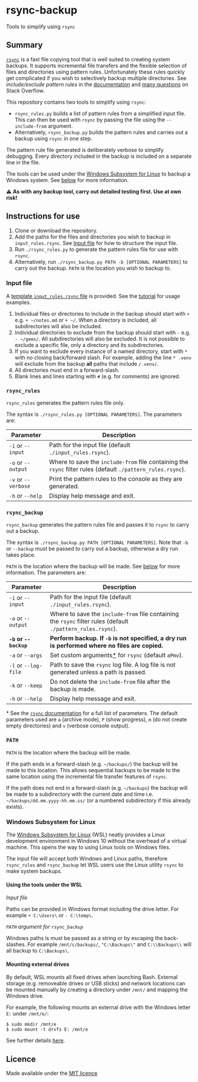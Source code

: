# rsync-backup
Tools to simplify using `rsync`

## Summary

[`rsync`](https://rsync.samba.org/) is a fast file copying tool that is well suited to creating system backups.  It supports incremental file transfers and the flexible selection of files and directories using pattern rules.  Unfortunately these rules quickly get complicated if you wish to selectively backup multiple directories.  See *include/exclude pattern rules* in the [documentation](https://download.samba.org/pub/rsync/rsync.html) and [many questions](https://api.duckduckgo.com/?q=rsync+filter+rules+site:stackoverflow.com) on Stack Overflow.

This repository contains two tools to simplify using `rsync`:

* `rsync_rules.py` builds a list of pattern rules from a simplified input file.  This can then be used with `rsync` by passing the file using the `--include-from` argument.
* Alternatively, `rsync_backup.py` builds the pattern rules and carries out a backup using `rsync` in one step.

The pattern rule file generated is deliberately verbose to simplify debugging.  Every directory included in the backup is included on a separate line in the file.

The tools can be used under the [Windows Subsystem for Linux](https://docs.microsoft.com/en-us/windows/wsl/about) to backup a Windows system.  See [below](#wsl) for more information.

:warning: **As with any backup tool, carry out detailed testing first.  Use at own risk!**

## Instructions for use

1. Clone or download the repository.
1. Add the paths for the files and directories you wish to backup in `input_rules.rsync`.  See [Input file](#input) for how to structure the input file.
1. Run `./rsync_rules.py` to generate the pattern rules file for use with `rsync`.
1. Alternatively, run `./rsync_backup.py PATH -b [OPTIONAL PARAMETERS]` to carry out the backup.  `PATH` is the location you wish to backup to.

### <a name="input">Input file</a>

A [template `input_rules.rsync` file](https://github.com/philipdarke/rsync-backup/blob/master/input.rsync) is provided.  See the [tutorial](https://github.com/philipdarke/rsync-backup/blob/master/TUTORIAL.md) for usage examples.

1. Individual files or directories to include in the backup should start with `+` e.g. `+ ~/notes.md` or `+ ~/`.  When a directory is included, all subdirectories will also be included.
1. Individual directories to exclude from the backup should start with `-` e.g. `- ~/gems/`.  All subdirectories will also be excluded. It is not possible to exclude a specific file, only a directory and its subdirectories.
1. If you want to exclude every instance of a named directory, start with `*` with no closing back/forward slash. For example, adding the line `* .venv` will exclude from the backup **all** paths that include `/.venv/`.
1. All directories must end in a forward-slash.
1. Blank lines and lines starting with `#` (e.g. for comments) are ignored.

### `rsync_rules`

`rsync_rules` generates the pattern rules file only.

The syntax is `./rsync_rules.py [OPTIONAL PARAMETERS]`.  The parameters are:

Parameter              | Description
---------------------- | -----------------------------------------------------------
`-i` or `--input`      | Path for the input file (default `./input_rules.rsync`).
`-o` or `--output`     | Where to save the `include-from` file containing the `rsync` filter rules (default `./pattern_rules.rsync`).
`-v` or `--verbose`    | Print the pattern rules to the console as they are generated.
`-h` or `--help`       | Display help message and exit.

### `rsync_backup`

`rsync_backup` generates the pattern rules file and passes it to `rsync` to carry out a backup.

The syntax is `./rsync_backup.py PATH [OPTIONAL PARAMETERS]`.  Note that `-b` or `--backup` must be passed to carry out a backup, otherwise a dry run takes place.

`PATH` is the location where the backup will be made.  See [below](#path) for more information.  The parameters are:

Parameter              | Description
---------------------- | -----------------------------------------------------------
`-i` or `--input`      | Path for the input file (default `./input_rules.rsync`).
`-o` or `--output`     | Where to save the `include-from` file containing the `rsync` filter rules (default `./pattern_rules.rsync`).
**`-b` or `--backup`** | **Perform backup.  If `-b` is not specified, a dry run is performed where no files are copied.**
`-a` or `--args`       | Set custom arguments[*](#params) for `rsync` (default `aPmv`).
`-l` or `--log-file`   | Path to save the `rsync` log file.  A log file is not generated unless a path is passed.
`-k` or `--keep`       | Do not delete the `include-from` file after the backup is made.
`-h` or `--help`       | Display help message and exit.

<a name="params">\*<a> See the [`rsync` documentation](https://download.samba.org/pub/rsync/rsync.html) for a full list of parameters.  The default parameters used are `a` (archive mode), `P` (show progress), `m` (do not create empty directories) and `v` (verbose console output).

### <a name="path">`PATH`</a>

`PATH` is the location where the backup will be made.

If the path ends in a forward-slash (e.g. `~/backups/`) the backup will be made to this location.  This allows sequential backups to be made to the same location using the incremental file transfer features of `rsync`.

If the path does not end in a forward-slash (e.g. `~/backups`) the backup will be made to a subdirectory with the current date and time i.e. `~/backups/dd.mm.yyyy-hh.mm.ss/` (or a numbered subdirectory if this already exists).

### <a name="wsl">Windows Subsystem for Linux</a>

The [Windows Subsystem for Linux](https://docs.microsoft.com/en-us/windows/wsl/about) (WSL) neatly provides a Linux development environment in Windows 10 without the overhead of a virtual machine.  This opens the way to using Linux tools on Windows files.  

The input file will accept both Windows and Linux paths, therefore `rsync_rules` and `rsync_backup` let WSL users use the Linux utility `rsync` to make system backups.

#### Using the tools under the WSL

*Input file*

Paths can be provided in Windows format including the drive letter.  For example `+ C:\Users\` or `- C:\temp\`.

*`PATH` argument for `rsync_backup`*

Windows paths is must be passed as a string or by escaping the back-slashes.  For example `/mnt/c/backups/`, `"C:\Backups\"` and `C:\\Backups\\` will all backup to `C:\Backups\`.

#### Mounting external drives

By default, WSL mounts all fixed drives when launching Bash.  External storage (e.g. removeable drives or USB sticks) and network locations can be mounted manually by creating a directory under `/mnt/` and mapping the Windows drive.

For example, the following mounts an external drive with the Windows letter `E:` under `/mnt/e/`:

```
$ sudo mkdir /mnt/e
$ sudo mount -t drvfs E: /mnt/e
```

See further details [here](https://blogs.msdn.microsoft.com/wsl/2017/04/18/file-system-improvements-to-the-windows-subsystem-for-linux/).

## Licence

Made available under the [MIT licence](https://github.com/philipdarke/rsync-backup/blob/master/LICENSE)
